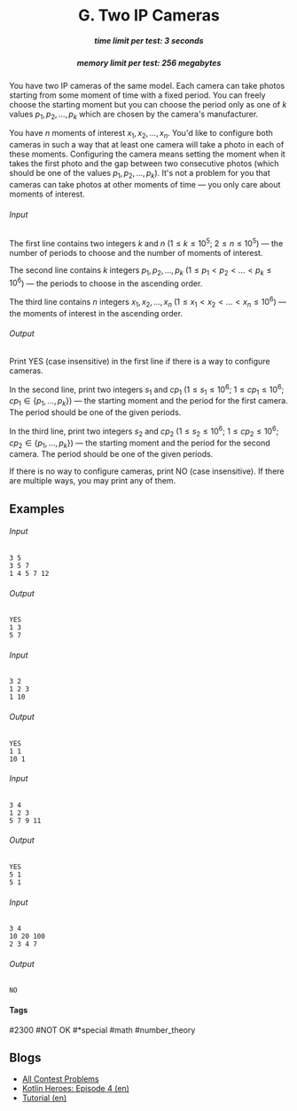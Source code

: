 <h1 style='text-align: center;'> G. Two IP Cameras</h1>

<h5 style='text-align: center;'>time limit per test: 3 seconds</h5>
<h5 style='text-align: center;'>memory limit per test: 256 megabytes</h5>

You have two IP cameras of the same model. Each camera can take photos starting from some moment of time with a fixed period. You can freely choose the starting moment but you can choose the period only as one of $k$ values $p_1, p_2, \dots, p_k$ which are chosen by the camera's manufacturer.

You have $n$ moments of interest $x_1, x_2, \dots, x_n$. You'd like to configure both cameras in such a way that at least one camera will take a photo in each of these moments. Configuring the camera means setting the moment when it takes the first photo and the gap between two consecutive photos (which should be one of the values $p_1, p_2, \dots, p_k$). It's not a problem for you that cameras can take photos at other moments of time — you only care about moments of interest.

###### Input

The first line contains two integers $k$ and $n$ ($1 \le k \le 10^5$; $2 \le n \le 10^5$) — the number of periods to choose and the number of moments of interest.

The second line contains $k$ integers $p_1, p_2, \dots, p_k$ ($1 \le p_1 < p_2 < \dots < p_k \le 10^6$) — the periods to choose in the ascending order.

The third line contains $n$ integers $x_1, x_2, \dots, x_n$ ($1 \le x_1 < x_2 < \dots < x_n \le 10^6$) — the moments of interest in the ascending order.

###### Output

Print YES (case insensitive) in the first line if there is a way to configure cameras.

In the second line, print two integers $s_1$ and $cp_1$ ($1 \le s_1 \le 10^6$; $1 \le cp_1 \le 10^6$; $cp_1 \in \{p_1, \dots, p_k\}$) — the starting moment and the period for the first camera. The period should be one of the given periods.

In the third line, print two integers $s_2$ and $cp_2$ ($1 \le s_2 \le 10^6$; $1 \le cp_2 \le 10^6$; $cp_2 \in \{p_1, \dots, p_k\}$) — the starting moment and the period for the second camera. The period should be one of the given periods.

If there is no way to configure cameras, print NO (case insensitive). If there are multiple ways, you may print any of them.

## Examples

###### Input


```text
3 5
3 5 7
1 4 5 7 12
```
###### Output


```text
YES
1 3
5 7
```
###### Input


```text
3 2
1 2 3
1 10
```
###### Output


```text
YES
1 1
10 1
```
###### Input


```text
3 4
1 2 3
5 7 9 11
```
###### Output


```text
YES
5 1
5 1
```
###### Input


```text
3 4
10 20 100
2 3 4 7
```
###### Output


```text
NO
```


#### Tags 

#2300 #NOT OK #*special #math #number_theory 

## Blogs
- [All Contest Problems](../Kotlin_Heroes:_Episode_4.md)
- [Kotlin Heroes: Episode 4 (en)](../blogs/Kotlin_Heroes:_Episode_4_(en).md)
- [Tutorial (en)](../blogs/Tutorial_(en).md)

